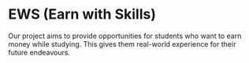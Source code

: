 
# EWS (Earn with Skills)

Our project aims to provide opportunities for students who want to earn money while studying. This gives them real-world experience for their future endeavours.



